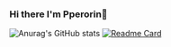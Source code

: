 ### Hi there I'm Pperorin👋

<!--
**pperorin/pperorin** is a ✨ _special_ ✨ repository because its `README.md` (this file) appears on your GitHub profile.

Here are some ideas to get you started:

- 🔭 I’m currently working on ...
- 🌱 I’m currently learning ...
- 👯 I’m looking to collaborate on ...
- 🤔 I’m looking for help with ...
- 💬 Ask me about ...
- 📫 How to reach me: ...
- 😄 Pronouns: ...
- ⚡ Fun fact: ...
-->
![Anurag's GitHub stats](https://github-readme-stats.vercel.app/api?username=pperorin&show_icons=true&theme=omni)
[![Readme Card](https://github-readme-stats.vercel.app/api/pin/?username=pperorin&soft-dev)](https://github.com/pperorin/soft-dev)
